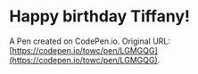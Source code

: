 # Happy birthday Tiffany!

A Pen created on CodePen.io. Original URL: [https://codepen.io/towc/pen/LGMGQG](https://codepen.io/towc/pen/LGMGQG).


